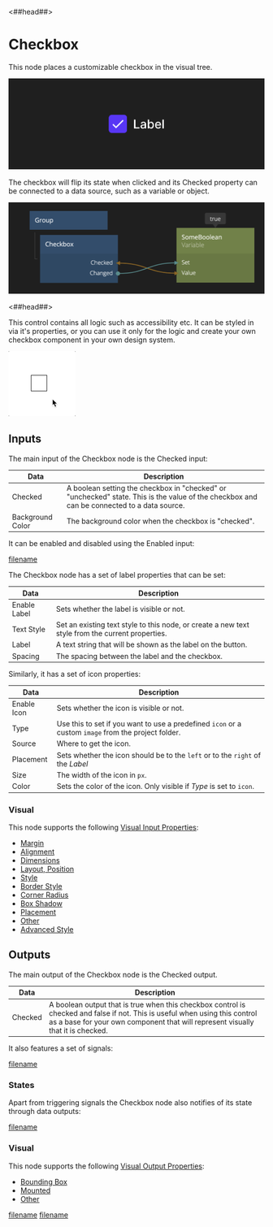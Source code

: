 <##head##>

# Checkbox

This node places a customizable checkbox in the visual tree.

![](./checkbox_visual.png ':class=img-size-l')

The checkbox will flip its state when clicked and its <span class="ndl-data">Checked</span> property can be connected to a data source, such as a <span class="ndl-data">variable</span> or <span class="ndl-data">object</span>.

![](./checkbox_node.png ':class=img-size-l')

<##head##>

This control contains all logic such as accessibility etc. It can be styled in via it's properties, or you can use it only for the logic and create your own checkbox component in your own design system.

![](./checkbox.gif ':class=img-size-s')

## Inputs

The main input of the Checkbox node is the <span class="ndl-data">Checked</span> input:

| Data                                           | Description                                                                                                                                |
| ---------------------------------------------- | ------------------------------------------------------------------------------------------------------------------------------------------ |
| <span class="ndl-data">Checked</span>          | A boolean setting the checkbox in "checked" or "unchecked" state. This is the value of the checkbox and can be connected to a data source. |
| <span class="ndl-data">Background Color</span> | The background color when the checkbox is "checked".                                                                                       |

It can be enabled and disabled using the <span class="ndl-data">Enabled</span> input:

[filename](../shared-props/inputs/general/enabled.md ':include')

The Checkbox node has a set of label properties that can be set:

| Data                                       | Description                                                                                      |
| ------------------------------------------ | ------------------------------------------------------------------------------------------------ |
| <span class="ndl-data">Enable Label</span> | Sets whether the label is visible or not.                                                        |
| <span class="ndl-data">Text Style</span>   | Set an existing text style to this node, or create a new text style from the current properties. |
| <span class="ndl-data">Label</span>        | A text string that will be shown as the label on the button.                                     |
| <span class="ndl-data">Spacing</span>      | The spacing between the label and the checkbox.                                                  |

Similarly, it has a set of icon properties:

| Data                                      | Description                                                                                         |
| ----------------------------------------- | --------------------------------------------------------------------------------------------------- |
| <span class="ndl-data">Enable Icon</span> | Sets whether the icon is visible or not.                                                            |
| <span class="ndl-data">Type</span>        | Use this to set if you want to use a predefined `icon` or a custom `image` from the project folder. |
| <span class="ndl-data">Source</span>      | Where to get the icon.                                                                              |
| <span class="ndl-data">Placement</span>   | Sets whether the icon should be to the `left` or to the `right` of the _Label_                      |
| <span class="ndl-data">Size</span>        | The width of the icon in `px`.                                                                      |
| <span class="ndl-data">Color</span>       | Sets the color of the icon. Only visible if _Type_ is set to `icon`.                                |

### Visual

This node supports the following [Visual Input Properties](nodes/ui-elements/visual-input-properties/):

-   [Margin](nodes/ui-elements/visual-input-properties/#margin)
-   [Alignment](nodes/ui-elements/visual-input-properties/#alignment)
-   [Dimensions](nodes/ui-elements/visual-input-properties/#dimensions)
-   [Layout, Position](nodes/ui-elements/visual-input-properties/#-position)
-   [Style](nodes/ui-elements/visual-input-properties/#style)
-   [Border Style](nodes/ui-elements/visual-input-properties/#border-style)
-   [Corner Radius](nodes/ui-elements/visual-input-properties/#corner-radius)
-   [Box Shadow](nodes/ui-elements/visual-input-properties/#box-shadow)
-   [Placement](nodes/ui-elements/visual-input-properties/#placement)
-   [Other](nodes/ui-elements/visual-input-properties/#other)
-   [Advanced Style](nodes/ui-elements/visual-input-properties/#advanced-style)

## Outputs

The main output of the Checkbox node is the <span class="ndl-data">Checked</span> output.

| Data                                  | Description                                                                                                                                                                                                    |
| ------------------------------------- | -------------------------------------------------------------------------------------------------------------------------------------------------------------------------------------------------------------- |
| <span class="ndl-data">Checked</span> | A boolean output that is true when this checkbox control is checked and false if not. This is useful when using this control as a base for your own component that will represent visually that it is checked. |

It also features a set of <span class="ndl-signal">signals</span>:

[filename](../shared-props/outputs/control-events/README.md ':include')

### States

Apart from triggering <span class="ndl-signal">signals</span> the Checkbox node also notifies of its state through <span class="ndl-data">data</span> outputs:

[filename](../shared-props/outputs/control-states/README.md ':include')

### Visual

This node supports the following [Visual Output Properties](nodes/ui-elements/visual-output-properties/):

-   [Bounding Box](nodes/ui-elements/visual-output-properties/#bounding-box)
-   [Mounted](nodes/ui-elements/visual-output-properties/#mounted)
-   [Other](nodes/ui-elements/visual-output-properties/#other)

<div class="hidden-props-for-editor">

[filename](../visual-input-properties/README.md ':include')
[filename](../visual-output-properties/README.md ':include')

</div>
